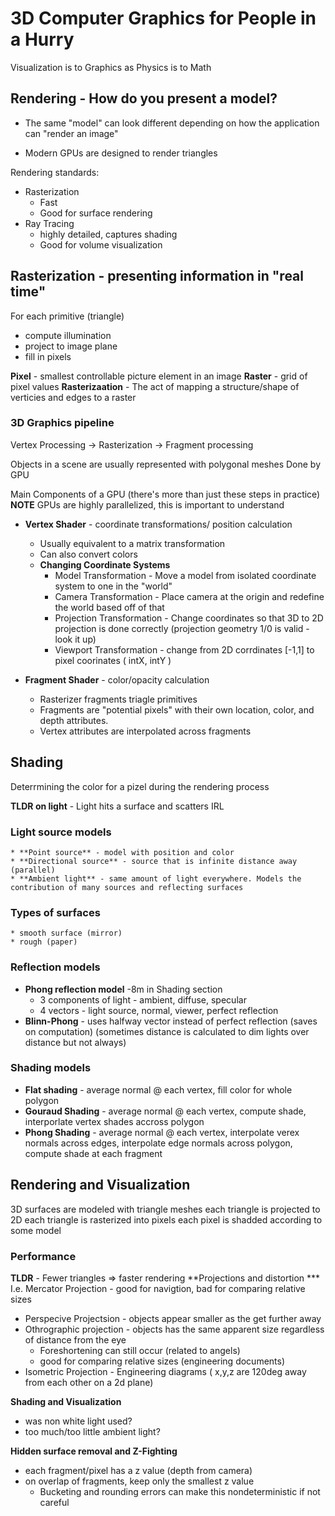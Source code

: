 # 3D Computer Graphics for People in a Hurry
Visualization is to Graphics as Physics is to Math

## Rendering - How do you present a model?
* The same "model" can look different depending on how the application can "render an image"

* Modern GPUs are designed to render triangles

Rendering standards:
* Rasterization
    * Fast
    * Good for surface rendering
* Ray Tracing
    * highly detailed, captures shading
    * Good for volume visualization

## Rasterization - presenting information in "real time"
For each primitive (triangle)
* compute illumination
* project to image plane
* fill in pixels

**Pixel** - smallest controllable picture element in an image
**Raster** - grid of pixel values
**Rasterizaation** - The act of mapping a structure/shape of verticies and edges to a raster

### 3D Graphics pipeline
Vertex Processing -> Rasterization -> Fragment processing

Objects in a scene are usually represented with polygonal meshes
Done by GPU

Main Components of a GPU (there's more than just these steps in practice)
**NOTE** GPUs are highly parallelized, this is important to understand

* **Vertex Shader** -  coordinate transformations/ position calculation
    * Usually equivalent to a matrix transformation
    * Can also convert colors
    * **Changing Coordinate Systems**
        * Model Transformation - Move a model from isolated coordinate system to one in the "world"
        * Camera Transformation - Place camera at the origin and redefine the world based off of that 
        * Projection Transformation - Change coordinates so that 3D to 2D projection is done correctly (projection geometry 1/0 is valid - look it up)
        * Viewport Transformation - change from 2D corrdinates [-1,1] to pixel coorinates ( intX, intY )

* **Fragment Shader** - color/opacity calculation
    * Rasterizer fragments triagle primitives
    * Fragments are "potential pixels" with their own location, color, and depth attributes.
    * Vertex attributes are interpolated across fragments

## Shading
Deterrmining the color for a pizel during the rendering process

**TLDR on light** - Light hits a surface and scatters IRL
### Light source models
    * **Point source** - model with position and color
    * **Directional source** - source that is infinite distance away (parallel)
    * **Ambient light** - same amount of light everywhere. Models the contribution of many sources and reflecting surfaces

### Types of surfaces
    * smooth surface (mirror)
    * rough (paper)
### Reflection models
* **Phong reflection model** -8m in Shading section
    * 3 components of light -  ambient, diffuse, specular
    * 4 vectors - light source, normal, viewer, perfect reflection
* **Blinn-Phong** - uses halfway vector instead of perfect reflection (saves on computation)
(sometimes distance is calculated to dim lights over distance but not always)
### Shading models
* **Flat shading** - average normal @ each vertex, fill color for whole polygon
* **Gouraud Shading** - average normal @ each vertex, compute shade, interporlate vertex shades accross polygon
* **Phong Shading** - average normal @ each vertex, interpolate verex normals across edges, interpolate edge normals across polygon, compute shade at each fragment
## Rendering and Visualization
3D surfaces are modeled with triangle meshes
each triangle is projected to 2D
each triangle is rasterized into pixels
each pixel is shadded according to some model

### Performance
**TLDR** - Fewer triangles => faster rendering
**Projections and distortion
*** I.e. Mercator Projection - good for navigtion, bad for comparing relative sizes
* Perspecive Projectsion - objects appear smaller as the get further away
* Othrographic projection - objects has the same apparent size regardless of distance from the eye
    * Foreshortening can still occur (related to angels)
    * good for comparing relative sizes (engineering documents)
* Isometric Projection - Engineering diagrams ( x,y,z are 120deg away from each other on a 2d plane)

**Shading and Visualization**
* was non white light used?
* too much/too little ambient light?

**Hidden surface removal and Z-Fighting**
* each fragment/pixel has a z value (depth from camera)
* on overlap of fragments, keep only the smallest z value 
    * Bucketing and rounding errors can make this nondeterministic if not careful
